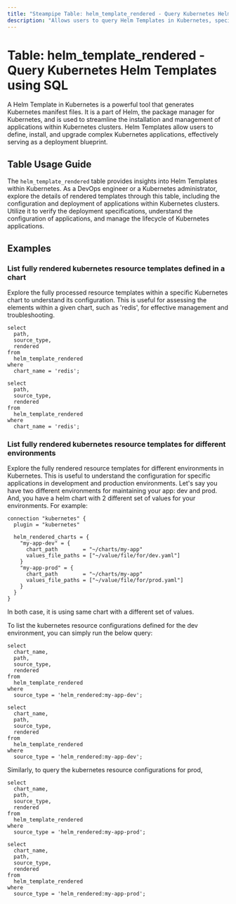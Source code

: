 ```yaml
---
title: "Steampipe Table: helm_template_rendered - Query Kubernetes Helm Templates using SQL"
description: "Allows users to query Helm Templates in Kubernetes, specifically the rendered templates, providing insights into the configuration and deployment of applications within Kubernetes clusters."
---
```


# Table: helm_template_rendered - Query Kubernetes Helm Templates using SQL

A Helm Template in Kubernetes is a powerful tool that generates Kubernetes manifest files. It is a part of Helm, the package manager for Kubernetes, and is used to streamline the installation and management of applications within Kubernetes clusters. Helm Templates allow users to define, install, and upgrade complex Kubernetes applications, effectively serving as a deployment blueprint.

## Table Usage Guide

The `helm_template_rendered` table provides insights into Helm Templates within Kubernetes. As a DevOps engineer or a Kubernetes administrator, explore the details of rendered templates through this table, including the configuration and deployment of applications within Kubernetes clusters. Utilize it to verify the deployment specifications, understand the configuration of applications, and manage the lifecycle of Kubernetes applications.

## Examples

### List fully rendered kubernetes resource templates defined in a chart
Explore the fully processed resource templates within a specific Kubernetes chart to understand its configuration. This is useful for assessing the elements within a given chart, such as 'redis', for effective management and troubleshooting.

```sql+postgres
select
  path,
  source_type,
  rendered
from
  helm_template_rendered
where
  chart_name = 'redis';
```

```sql+sqlite
select
  path,
  source_type,
  rendered
from
  helm_template_rendered
where
  chart_name = 'redis';
```

### List fully rendered kubernetes resource templates for different environments
Explore the fully rendered resource templates for different environments in Kubernetes. This is useful to understand the configuration for specific applications in development and production environments.
Let's say you have two different environments for maintaining your app: dev and prod. And, you have a helm chart with 2 different set of values for your environments. For example:

```hcl
connection "kubernetes" {
  plugin = "kubernetes"

  helm_rendered_charts = {
    "my-app-dev" = {
      chart_path        = "~/charts/my-app"
      values_file_paths = ["~/value/file/for/dev.yaml"]
    }
    "my-app-prod" = {
      chart_path        = "~/charts/my-app"
      values_file_paths = ["~/value/file/for/prod.yaml"]
    }
  }
}
```

In both case, it is using same chart with a different set of values.

To list the kubernetes resource configurations defined for the dev environment, you can simply run the below query:


```sql+postgres
select
  chart_name,
  path,
  source_type,
  rendered
from
  helm_template_rendered
where
  source_type = 'helm_rendered:my-app-dev';
```

```sql+sqlite
select
  chart_name,
  path,
  source_type,
  rendered
from
  helm_template_rendered
where
  source_type = 'helm_rendered:my-app-dev';
```

Similarly, to query the kubernetes resource configurations for prod,

```sql+postgres
select
  chart_name,
  path,
  source_type,
  rendered
from
  helm_template_rendered
where
  source_type = 'helm_rendered:my-app-prod';
```

```sql+sqlite
select
  chart_name,
  path,
  source_type,
  rendered
from
  helm_template_rendered
where
  source_type = 'helm_rendered:my-app-prod';
```